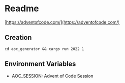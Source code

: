 # Readme

[https://adventofcode.com/](https://adventofcode.com/)

## Creation

```
cd aoc_generator && cargo run 2022 1
```

## Environment Variables
 * AOC_SESSION: Advent of Code Session
